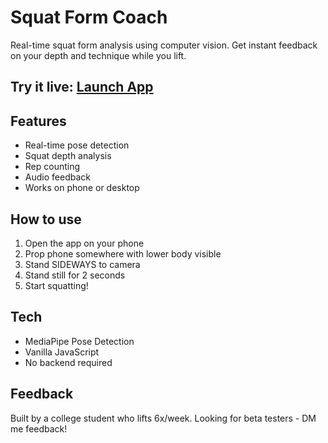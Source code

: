 # Squat Form Coach

Real-time squat form analysis using computer vision. Get instant feedback on your depth and technique while you lift.

## Try it live: [Launch App](https://ppalak29.github.io/fitness-form-coach/)

## Features
- Real-time pose detection
- Squat depth analysis
- Rep counting
- Audio feedback
- Works on phone or desktop

## How to use
1. Open the app on your phone
2. Prop phone somewhere with lower body visible
3. Stand SIDEWAYS to camera
4. Stand still for 2 seconds
5. Start squatting!

## Tech
- MediaPipe Pose Detection
- Vanilla JavaScript
- No backend required

## Feedback
Built by a college student who lifts 6x/week. Looking for beta testers - DM me feedback!